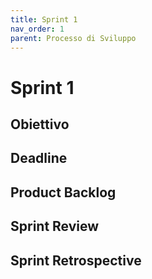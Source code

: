 ```yaml
---
title: Sprint 1
nav_order: 1
parent: Processo di Sviluppo
---
```


# Sprint 1

## Obiettivo

## Deadline

## Product Backlog

## Sprint Review

## Sprint Retrospective
